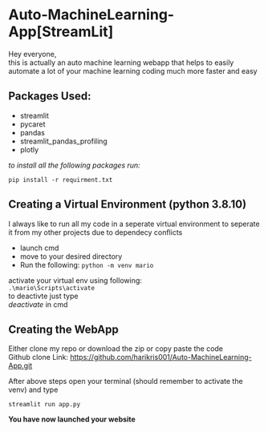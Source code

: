 # Auto-MachineLearning-App[StreamLit]

<p>Hey everyone,<br>
this is actually an auto machine learning webapp that helps to easily automate a lot of your machine learning coding much more faster and easy</p>

## Packages Used:
* streamlit
* pycaret
* pandas
* streamlit_pandas_profiling
* plotly

_to install all the following packages run:_<br>

```pip install -r requirment.txt```

## Creating a Virtual Environment (python 3.8.10)

I always like to run all my code in a seperate virtual environment to seperate it from my other projects due to dependecy conflicts<br>

* launch cmd 
* move to your desired directory
* Run the following:
```python -m venv mario```

activate your virtual env using following:<br>
```.\mario\Scripts\activate```<br>
to deactivte just type<br>
_deactivate_ in cmd


## Creating the WebApp


Either clone my repo or download the zip or copy paste the code<br>
Github clone Link: https://github.com/harikris001/Auto-MachineLearning-App.git <br>

After above steps open your terminal (should remember to activate the venv) and type <br>

```streamlit run app.py```

**You have now launched your website**

